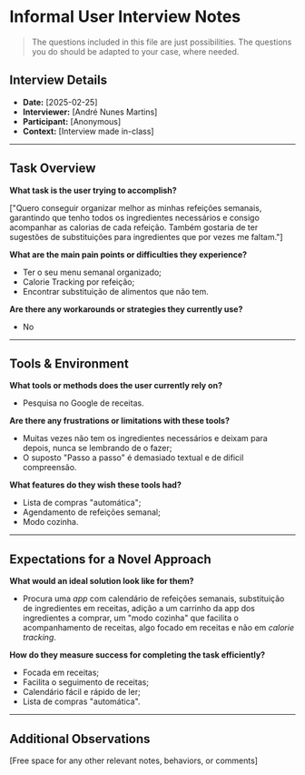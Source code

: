 # Informal User Interview Notes 

> 	The questions included in this file are just possibilities. The questions you do should be adapted to your case, where needed.

## Interview Details 
- **Date:** [2025-02-25] 
- **Interviewer:** [André Nunes Martins] 
- **Participant:** [Anonymous] 
- **Context:** [Interview made in-class] 
- --- 
## Task Overview 

 **What task is the user trying to accomplish?** 
 
["Quero conseguir organizar melhor as minhas refeições semanais, garantindo que tenho todos os ingredientes necessários e consigo acompanhar as calorias de cada refeição. Também gostaria de ter sugestões de substituições para ingredientes que por vezes me faltam."]

**What are the main pain points or difficulties they experience?** 
- Ter o seu menu semanal organizado;
- Calorie Tracking por refeição;
- Encontrar substituição de alimentos que não tem.

**Are there any workarounds or strategies they currently use?** 
- No

---- 
## Tools & Environment 
**What tools or methods does the user currently rely on?** 
- Pesquisa no Google de receitas. 

**Are there any frustrations or limitations with these tools?** 
- Muitas vezes não tem os ingredientes necessários e deixam para depois, nunca se lembrando de o fazer;
- O suposto "Passo a passo" é demasiado textual e de dificil compreensão.

**What features do they wish these tools had?** 
- Lista de compras "automática";
- Agendamento de refeições semanal;
- Modo cozinha.

--- 
## Expectations for a Novel Approach 

**What would an ideal solution look like for them?** 
- Procura uma _app_ com calendário de refeições semanais, substituição de ingredientes em receitas, adição a um carrinho da app dos ingredientes a comprar, um "modo cozinha" que facilita o acompanhamento de receitas, algo focado em receitas e não em _calorie tracking_. 

**How do they measure success for completing the task efficiently?** 
- Focada em receitas;
- Facilita o seguimento de receitas;
- Calendário fácil e rápido de ler;
- Lista de compras "automática".

--- 
## Additional Observations 
[Free space for any other relevant notes, behaviors, or comments]
